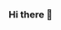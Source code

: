 ### Hi there 👋

<!--
**Sai-Madhur-CH/Sai-Madhur-CH** is a ✨ _special_ ✨ repository because its `README.md` (this file) appears on your GitHub profile.

Here are some ideas to get you started:

- 🔭 I’m currently working ... ECLIMS a open project from automating the manual process of Clinics.
- 🌱 I’m currently learning ... ReactJs
- 👯 I’m looking to collaborate ... Python and ReactJs
- 🤔 I’m looking for help with ... ReactJs
- 💬 Ask me about ...  Anything
- 📫 How to reach me: ... saimadhurch@gmail.com
- 😄 Pronouns: ... He/Him
- ⚡ Fun fact: ... Survive

